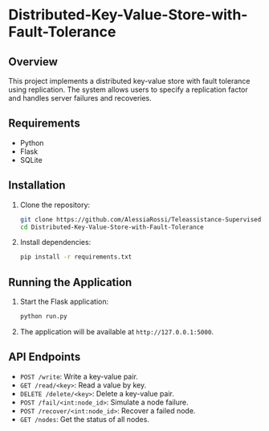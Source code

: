 # Distributed-Key-Value-Store-with-Fault-Tolerance

## Overview

This project implements a distributed key-value store with fault tolerance using replication. The system allows users to specify a replication factor and handles server failures and recoveries.

## Requirements

- Python
- Flask
- SQLite

## Installation

1. Clone the repository:
    ```sh
    git clone https://github.com/AlessiaRossi/Teleassistance-Supervised-Clustering.git
    cd Distributed-Key-Value-Store-with-Fault-Tolerance
    ```

2. Install dependencies:
    ```sh
    pip install -r requirements.txt
    ```

## Running the Application

1. Start the Flask application:
    ```sh
    python run.py
    ```

2. The application will be available at `http://127.0.0.1:5000`.

## API Endpoints

- `POST /write`: Write a key-value pair.
- `GET /read/<key>`: Read a value by key.
- `DELETE /delete/<key>`: Delete a key-value pair.
- `POST /fail/<int:node_id>`: Simulate a node failure.
- `POST /recover/<int:node_id>`: Recover a failed node.
- `GET /nodes`: Get the status of all nodes.

